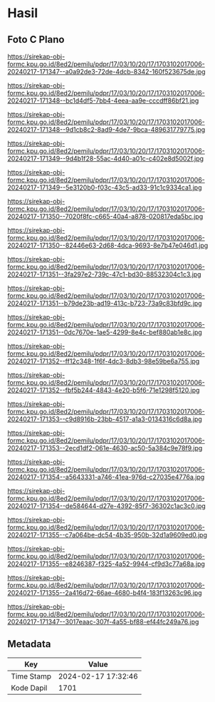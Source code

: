 # Hasil

## Foto C Plano

https://sirekap-obj-formc.kpu.go.id/8ed2/pemilu/pdpr/17/03/10/20/17/1703102017006-20240217-171347--a0a92de3-72de-4dcb-8342-160f523675de.jpg

https://sirekap-obj-formc.kpu.go.id/8ed2/pemilu/pdpr/17/03/10/20/17/1703102017006-20240217-171348--bc1d4df5-7bb4-4eea-aa9e-cccdff86bf21.jpg

https://sirekap-obj-formc.kpu.go.id/8ed2/pemilu/pdpr/17/03/10/20/17/1703102017006-20240217-171348--9d1cb8c2-8ad9-4de7-9bca-489631779775.jpg

https://sirekap-obj-formc.kpu.go.id/8ed2/pemilu/pdpr/17/03/10/20/17/1703102017006-20240217-171349--9d4b1f28-55ac-4d40-a01c-c402e8d5002f.jpg

https://sirekap-obj-formc.kpu.go.id/8ed2/pemilu/pdpr/17/03/10/20/17/1703102017006-20240217-171349--5e3120b0-f03c-43c5-ad33-91c1c9334ca1.jpg

https://sirekap-obj-formc.kpu.go.id/8ed2/pemilu/pdpr/17/03/10/20/17/1703102017006-20240217-171350--7020f8fc-c665-40a4-a878-020817eda5bc.jpg

https://sirekap-obj-formc.kpu.go.id/8ed2/pemilu/pdpr/17/03/10/20/17/1703102017006-20240217-171350--82446e63-2d68-4dca-9693-8e7b47e046d1.jpg

https://sirekap-obj-formc.kpu.go.id/8ed2/pemilu/pdpr/17/03/10/20/17/1703102017006-20240217-171351--3fa297e2-739c-47c1-bd30-88532304c1c3.jpg

https://sirekap-obj-formc.kpu.go.id/8ed2/pemilu/pdpr/17/03/10/20/17/1703102017006-20240217-171351--b79de23b-ad19-413c-b723-73a9c83bfd9c.jpg

https://sirekap-obj-formc.kpu.go.id/8ed2/pemilu/pdpr/17/03/10/20/17/1703102017006-20240217-171351--0dc7670e-1ae5-4299-8e4c-bef880ab1e8c.jpg

https://sirekap-obj-formc.kpu.go.id/8ed2/pemilu/pdpr/17/03/10/20/17/1703102017006-20240217-171352--ff12c348-1f6f-4dc3-8db3-98e59be6a755.jpg

https://sirekap-obj-formc.kpu.go.id/8ed2/pemilu/pdpr/17/03/10/20/17/1703102017006-20240217-171352--fbf5b244-4843-4e20-b5f6-71e1298f5120.jpg

https://sirekap-obj-formc.kpu.go.id/8ed2/pemilu/pdpr/17/03/10/20/17/1703102017006-20240217-171353--c9d8916b-23bb-4517-a1a3-0134316c6d8a.jpg

https://sirekap-obj-formc.kpu.go.id/8ed2/pemilu/pdpr/17/03/10/20/17/1703102017006-20240217-171353--2ecd1df2-061e-4630-ac50-5a384c9e78f9.jpg

https://sirekap-obj-formc.kpu.go.id/8ed2/pemilu/pdpr/17/03/10/20/17/1703102017006-20240217-171354--a5643331-a746-41ea-976d-c27035e4776a.jpg

https://sirekap-obj-formc.kpu.go.id/8ed2/pemilu/pdpr/17/03/10/20/17/1703102017006-20240217-171354--de584644-d27e-4392-85f7-36302c1ac3c0.jpg

https://sirekap-obj-formc.kpu.go.id/8ed2/pemilu/pdpr/17/03/10/20/17/1703102017006-20240217-171355--c7a064be-dc54-4b35-950b-32d1a9609ed0.jpg

https://sirekap-obj-formc.kpu.go.id/8ed2/pemilu/pdpr/17/03/10/20/17/1703102017006-20240217-171355--e8246387-f325-4a52-9944-cf9d3c77a68a.jpg

https://sirekap-obj-formc.kpu.go.id/8ed2/pemilu/pdpr/17/03/10/20/17/1703102017006-20240217-171355--2a416d72-66ae-4680-b4f4-183f13263c96.jpg

https://sirekap-obj-formc.kpu.go.id/8ed2/pemilu/pdpr/17/03/10/20/17/1703102017006-20240217-171347--3017eaac-307f-4a55-bf88-ef44fc249a76.jpg


## Metadata

| Key        | Value               |
| ---------- | ------------------- |
| Time Stamp | 2024-02-17 17:32:46 |
| Kode Dapil | 1701                |



